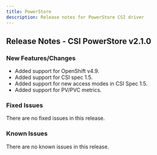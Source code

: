 ```yaml
---
title: PowerStore
description: Release notes for PowerStore CSI driver
---
```


## Release Notes - CSI PowerStore v2.1.0

### New Features/Changes

- Added support for OpenShift v4.9.
- Added support for CSI spec 1.5.
- Added support for new access modes in CSI Spec 1.5.
- Added support for PV/PVC metrics.

### Fixed Issues

There are no fixed issues in this release.

### Known Issues

There are no known issues in this release.

